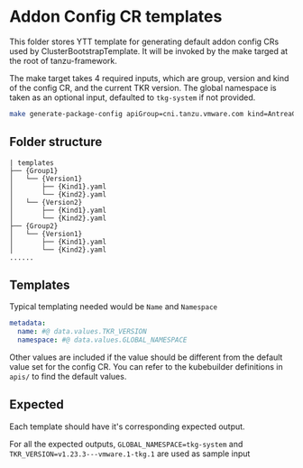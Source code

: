 # Addon Config CR templates

This folder stores YTT template for generating default addon config CRs used by ClusterBootstrapTemplate. It will be invoked by the make targed at the root of tanzu-framework.

The make target takes 4 required inputs, which are group, version and kind of the config CR, and the current TKR version. The global namespace is taken as an optional input, defaulted to `tkg-system` if not provided.

``` bash
make generate-package-config apiGroup=cni.tanzu.vmware.com kind=AntreaConfig version=v1alpha1 tkr=v1.23.3---vmware.1-tkg.1 namespace=tkg-system
```

## Folder structure

``` text
| templates
├── {Group1}
│   └── {Version1}
│       ├── {Kind1}.yaml
│       └── {Kind2}.yaml
│   └── {Version2}
│       ├── {Kind1}.yaml
│       └── {Kind2}.yaml
├── {Group2}
│   └── {Version1}
│       ├── {Kind1}.yaml
│       └── {Kind2}.yaml
......
```

## Templates

Typical templating needed would be `Name` and `Namespace`

``` yaml
metadata:
  name: #@ data.values.TKR_VERSION
  namespace: #@ data.values.GLOBAL_NAMESPACE
```

Other values are included if the value should be different from the default value set for the config CR. You can refer to the kubebuilder definitions in `apis/` to find the default values.

## Expected

Each template should have it's corresponding expected output.

For all the expected outputs, `GLOBAL_NAMESPACE=tkg-system` and `TKR_VERSION=v1.23.3---vmware.1-tkg.1` are used as sample input

